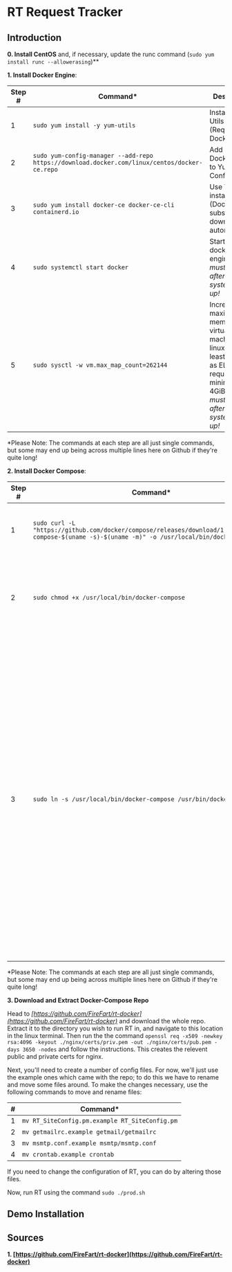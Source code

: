 # RT Request Tracker

## Introduction

**0. Install CentOS** and, if necessary, update the runc command (```sudo yum install runc --allowerasing```)**

**1. Install Docker Engine**: 

| Step #  | Command* | Description |
| ------------- | ------------- | -------------|
| 1  | ```sudo yum install -y yum-utils```  | Install Yum Utils (Required by Docker) |
| 2  | ```sudo yum-config-manager --add-repo https://download.docker.com/linux/centos/docker-ce.repo```  | Add copy of Docker repo to Yum Config |
| 3  | ```sudo yum install docker-ce docker-ce-cli containerd.io``` | Use YUM to install Docker (Docker is subsequently downloaded automatically) |
| 4  | ```sudo systemctl start docker``` | Start the docker engine. *This must be done after every system boot-up!* |
| 5 | ```sudo sysctl -w vm.max_map_count=262144``` | Increase the maximum memory for virtual machines on linux (to at least 4 GiB) as ELK Stack requires minimum 4GiB. *This must be done after every system boot-up!* | 

\*Please Note: The commands at each step are all just single commands, but some may end up being across multiple lines here on Github if they're quite long!


**2. Install Docker Compose**: 

| Step #  | Command* | Description |
| ------------- | ------------- | -------------|
| 1  | ```sudo curl -L "https://github.com/docker/compose/releases/download/1.29.2/docker-compose-$(uname -s)-$(uname -m)" -o /usr/local/bin/docker-compose```  | Download the Docker Compose (1.29.2) and install it locally. |
| 2  | ```sudo chmod +x /usr/local/bin/docker-compose```  | Add executable permissions to the downloaded binary... so, you know, you can run it. |
| 3  | ```sudo ln -s /usr/local/bin/docker-compose /usr/bin/docker-composer``` | Create a symbolic link at the global install directory to the local user install. This is needed because as Docker was installed to your user, you can't natively "sudo" Docker Compose (as sudo can only access global commands). By creating a symbolic link at the global location, we're telling the Sudo command where it should actually find Docker Compose. |

\*Please Note: The commands at each step are all just single commands, but some may end up being across multiple lines here on Github if they're quite long!


**3. Download and Extract Docker-Compose Repo**

Head to *[https://github.com/FireFart/rt-docker](https://github.com/FireFart/rt-docker)* and download the whole repo. Extract it to the directory you wish to run RT in, and navigate to this location in the linux terminal. Then run the the command `openssl req -x509 -newkey rsa:4096 -keyout ./nginx/certs/priv.pem -out ./nginx/certs/pub.pem -days 3650 -nodes` and follow the instructions. This creates the relevent public and private certs for nginx.

Next, you'll need to create a number of config files. For now, we'll just use the example ones which came with the repo; to do this we have to rename and move some files around. To make the changes necessary, use the following commands to move and rename files:
 
 | #  | Command* |
| ------------- | ------------- | 
| 1  | ```mv RT_SiteConfig.pm.example RT_SiteConfig.pm```  | 
| 2  | ```mv getmailrc.example getmail/getmailrc```  | 
| 3  | ```mv msmtp.conf.example msmtp/msmtp.conf```  | 
| 4  | ```mv crontab.example crontab```  | 

If you need to change the configuration of RT, you can do by altering those files.

Now, run RT using the command `sudo ./prod.sh`






## Demo Installation

## Sources

**1. [https://github.com/FireFart/rt-docker](https://github.com/FireFart/rt-docker)**
